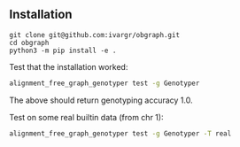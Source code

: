 

## Installation
```
git clone git@github.com:ivargr/obgraph.git
cd obgraph
python3 -m pip install -e .
```

Test that the installation worked:

```bash
alignment_free_graph_genotyper test -g Genotyper
```

The above should return genotyping accuracy 1.0.


Test on some real builtin data (from chr 1):
```bash
alignment_free_graph_genotyper test -g Genotyper -T real
```